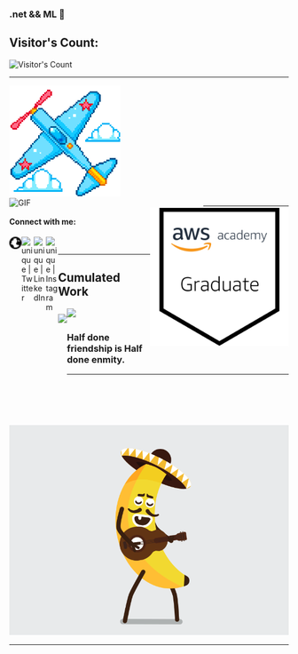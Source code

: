 ### .net && ML 👋

<!--
**Samyush/SAMYUSH** is a ✨ _special_ ✨ repository because its `README.md` (this file) appears on your GitHub profile.

Here are some ideas to get you started:
-->
## Visitor's Count:
![Visitor's Count](https://profile-counter.glitch.me/%7Bsamyush%7D/count.svg)

---

![Header](https://github.com/Samyush/samyush.com.np/blob/constructionIterration1/assets/aeroplanesImages/flyingObject3.gif)
<img align="left" alt="GIF" src="https://media.giphy.com/media/kbRb4eyCNC0aMz5x68/giphy.gif" width=350 />
<img align="right" alt="AWS" src="https://github.com/Samyush/SchoolAppASPv2/blob/master/SchoolAppASPv2.Identity/wwwroot/images/aws-academy-graduate-aws-academy-cloud-foundations.png" width=250 />


<!-- the below code is commented and is of github stats and can be used for later purpose -->

<!-- [![SAMYUSH's GitHub Stats](https://github-readme-stats.vercel.app/api?username=samyush&&show_icons=true&title_color=ffffff&icon_color=bb2acf&text_color=daf7dc&bg_color=151515)](https://github.com/samyush) -->

---

#### Connect with me:

[<img align="left" alt="unique" width="22px" src="https://raw.githubusercontent.com/iconic/open-iconic/master/svg/globe.svg" />][website]
[<img align="left" alt="unique | Twitter" width="22px" src="https://cdn.jsdelivr.net/npm/simple-icons@v3/icons/twitter.svg" />][twitter]
[<img align="left" alt="unique | LinkedIn" width="22px" src="https://cdn.jsdelivr.net/npm/simple-icons@v3/icons/linkedin.svg" />][linkedin]
[<img align="left" alt="unique | Instagram" width="22px" src="https://cdn.jsdelivr.net/npm/simple-icons@v3/icons/instagram.svg" />][instagram]

<br/>

<!-- <p float="left">
  <a href="https://www.instagram.com/samyush/"><img align="left" width="25" height="25" src="https://github.com/Samyush/samyush.com.np/blob/master/assets/images/insta.png"/></a>
  <a href="https://www.linkedin.com/in/samyush-m-4232a3150/"><img align="left" width="25" height="25" src="https://github.com/Samyush/samyush.com.np/blob/master/assets/images/LinkedIn-Logo.wine.png"/></a>
</p><br/> -->
<!-- &nbsp; -->


<!-- [![SAMYUSH's GitHub Stats](https://github-readme-stats.vercel.app/api?username=samyush&show_icons=true&&them=&hide_title=false)](https://github.com/samyush)
![Header](https://github.com/Samyush/samyush.com.np/blob/constructionIterration1/assets/aeroplanesImages/flyingObject3.gif) -->

---
 ## Cumulated Work
<img align="left" style="margin-top: 10px" src="https://github-readme-stats.vercel.app/api?username=samyush&theme=midnight-purple&count_private=true&show_icons=true" height=200>  
<img src="https://github-readme-stats.vercel.app/api/top-langs/?username=samyush&langs_count=3&theme=midnight-purple&show_icons=true&hide=html,css,glsl" height=200>

<!-- the below code is commented and can be used for later purpose -->

<!-- [![Top Langs](https://github-readme-stats.vercel.app/api/top-langs/?username=samyush&layout=compact&theme=radical)](https://github-readme-stats.vercel.app/api/top-langs/?username=samyush&layout=compact&theme=radical)
 -->
### Half done friendship is Half done enmity.

---

![End Banner](https://github.com/Samyush/TikTacToe_AI/blob/master/images/banana2.gif)

---
[website]: https://samyush.com.np
[twitter]: https://www.instagram.com/samyush/
[instagram]: https://instagram.com/samyush/
[linkedin]: https://www.linkedin.com/in/samyush-m-4232a3150/


